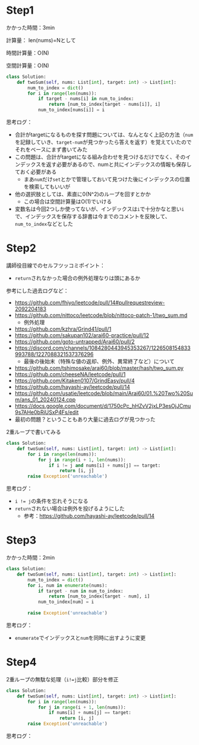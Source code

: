 # Step1

かかった時間：3min

計算量：
len(nums)=Nとして

時間計算量：O(N)

空間計算量：O(N)

```python
class Solution:
    def twoSum(self, nums: List[int], target: int) -> List[int]:
        num_to_index = dict()
        for i in range(len(nums)):
            if target - nums[i] in num_to_index:
                return [num_to_index[target - nums[i]], i]
            num_to_index[nums[i]] = i
```
思考ログ：
- 合計がtargetになるものを探す問題については、なんとなく上記の方法（```num```を記録していき、```target-num```が見つかったら答えを返す）を覚えていたのでそれをベースにまず書いてみた
- この問題は、合計がtargetになる組み合わせを見つけるだけでなく、そのインデックスを返す必要があるので、numと共にインデックスの情報も保存しておく必要がある
  - まあ```num```だけ```set```とかで管理しておいて見つけた後にインデックスの位置を検索してもいいが
- 他の選択肢としては、素直に0(N^2)のループを回すとかか
  - この場合は空間計算量はO(1)でいける
- 変数名は今回2つしか使ってないが、インデックスは```i```で十分かなと思い```i```で、インデックスを保存する辞書は今までのコメントを反映して、```num_to_index```などとした

# Step2

講師役目線でのセルフツッコミポイント：
- ```return```されなかった場合の例外処理なりは頭にあるか

参考にした過去ログなど：
- https://github.com/fhiyo/leetcode/pull/14#pullrequestreview-2092204183
- https://github.com/nittoco/leetcode/blob/nittoco-patch-1/two_sum.md
  - 例外処理
- https://github.com/kzhra/Grind41/pull/1
- https://github.com/sakupan102/arai60-practice/pull/12
- https://github.com/goto-untrapped/Arai60/pull/2
- https://discord.com/channels/1084280443945353267/1226508154833993788/1227088321537376296
  - 最後の後始末（特殊な値の返却、例外、異常終了など）について
- https://github.com/tshimosake/arai60/blob/master/hash/two_sum.py
- https://github.com/cheeseNA/leetcode/pull/1
- https://github.com/Kitaken0107/GrindEasy/pull/4
- https://github.com/hayashi-ay/leetcode/pull/14
- https://github.com/usatie/leetcode/blob/main/Arai60/01.%20Two%20Sum/ans_01_20240124.cpp
- https://docs.google.com/document/d/1750cPc_hHZvV2jxLP3esOjJCmu9s7AHe0bRiUSxP4Fs/edit
- 最初の問題？ということもあり大量に過去ログが見つかった

2重ループで書いてみる
```python
class Solution:
    def twoSum(self, nums: List[int], target: int) -> List[int]:
        for i in range(len(nums)):
            for j in range(i + 1, len(nums)):
                if i != j and nums[i] + nums[j] == target:
                    return [i, j]
        raise Exception('unreachable')
```
思考ログ：
- ```i != j```の条件を忘れそうになる
- ```return```されない場合は例外を投げるようにした
  - 参考：https://github.com/hayashi-ay/leetcode/pull/14

# Step3

かかった時間：2min

```python
class Solution:
    def twoSum(self, nums: List[int], target: int) -> List[int]:
        num_to_index = dict()
        for i, num in enumerate(nums):
            if target - num in num_to_index:
                return [num_to_index[target - num], i]
            num_to_index[num] = i
        
        raise Exception('unreachable')
```
思考ログ：
- ```enumerate```でインデックスと```num```を同時に出すように変更

# Step4

2重ループの無駄な処理（```i!=j```比較）部分を修正
```python
class Solution:
    def twoSum(self, nums: List[int], target: int) -> List[int]:
        for i in range(len(nums)):
            for j in range(i + 1, len(nums)):
                if nums[i] + nums[j] == target:
                    return [i, j]
        raise Exception('unreachable')
```
思考ログ：

